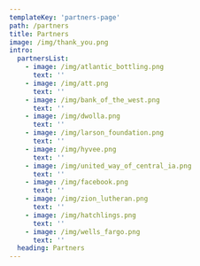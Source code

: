 ```yaml
---
templateKey: 'partners-page'
path: /partners
title: Partners
image: /img/thank_you.png
intro:
  partnersList:
    - image: /img/atlantic_bottling.png
      text: ''
    - image: /img/att.png
      text: ''
    - image: /img/bank_of_the_west.png
      text: ''
    - image: /img/dwolla.png
      text: ''
    - image: /img/larson_foundation.png
      text: ''
    - image: /img/hyvee.png
      text: ''
    - image: /img/united_way_of_central_ia.png
      text: ''
    - image: /img/facebook.png
      text: ''
    - image: /img/zion_lutheran.png
      text: ''
    - image: /img/hatchlings.png
      text: ''
    - image: /img/wells_fargo.png
      text: ''
  heading: Partners
---
```

